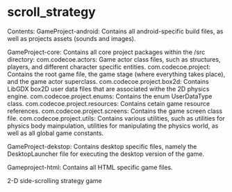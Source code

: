 scroll_strategy
===============

Contents:
GameProject-android:
  Contains all android-specific build files, as well as projects assets (sounds and images).

GameProject-core:
  Contains all core project packages within the /src directory:
    com.codecoe.actors:
      Game actor class files, such as structures, players, and different character specific entities.
    com.codecoe.project:
      Contains the root game file, the game stage (where everything takes place), and the game actor superclass.
    com.codecoe.project.box2d:
      Contains LibGDX box2D user data files that are associated withe the 2D physics engine.
    com.codecoe.project.enums:
      Contains the enum UserDataType class.
    com.codecoe.project.resources:
      Contains cetain game resource references.
    com.codecoe.project.screens:
      Contains the game screen class file.
    com.codecoe.project.utils:
      Contains various utilities, such as utilities for physics body mainpulation, utilities for manipulating the physics world, as well as all global game constants.
    
GameProject-dekstop:
  Contains desktop specific files, namely the DesktopLauncher file for executing the desktop version of the game.
  
Gameproject-html:
  Contains all HTML specific game files.
  


2-D side-scrolling strategy game
